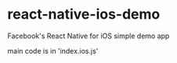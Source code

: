 # react-native-ios-demo
Facebook's React Native for iOS simple demo app

main code is in 'index.ios.js'
